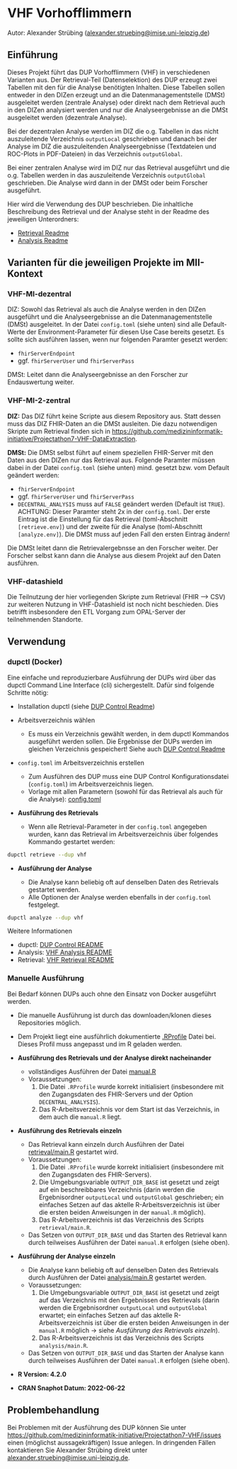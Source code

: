 # VHF Vorhofflimmern

Autor: Alexander Strübing ([alexander.struebing@imise.uni-leipzig.de](mailto:alexander.struebing@imise.uni-leipzig.de))

## Einführung

Dieses Projekt führt das DUP Vorhofflimmern (VHF) in verschiedenen Varianten aus. Der Retrieval-Teil (Datenselektion)
des DUP erzeugt zwei Tabellen mit den für die Analyse benötigten Inhalten. Diese Tabellen sollen entweder in den DIZen
erzeugt und an die Datenmanagementstelle (DMSt) ausgeleitet werden (zentrale Analyse) oder direkt nach dem Retrieval
auch in den DIZen analysiert werden und nur die Analyseergebnisse an die DMSt ausgeleitet werden (dezentrale Analyse).

Bei der dezentralen Analyse werden im DIZ die o.g. Tabellen in das nicht auszuleitende Verzeichnis `outputLocal`
geschrieben und danach bei der Analyse im DIZ die auszuleitenden Analyseergebnisse (Textdateien und ROC-Plots in
PDF-Dateien) in das Verzeichnis `outputGlobal`.

Bei einer zentralen Analyse wird im DIZ nur das Retrieval ausgeführt und die o.g. Tabellen werden in das auszuleitende
Verzeichnis `outputGlobal` geschrieben. Die Analyse wird dann in der DMSt oder beim Forscher ausgeführt.

Hier wird die Verwendung des DUP beschrieben. Die inhaltliche Beschreibung des Retrieval und der Analyse steht in der
Readme des jeweiligen Unterordners:

* [Retrieval Readme](./retrieval#vhf-vorhofflimmern-retrieval)
* [Analysis Readme](./analysis#vhf-vorhofflimmern-analysis)

## Varianten für die jeweiligen Projekte im MII-Kontext

### VHF-MI-dezentral

DIZ: Sowohl das Retrieval als auch die Analyse werden in den DIZen ausgeführt und die Analyseergebnisse an die
Datenmanagementstelle (DMSt) ausgeleitet. In der Datei `config.toml` (siehe unten) sind alle Default-Werte der
Environment-Parameter für diesen Use Case bereits gesetzt. Es sollte sich ausführen lassen, wenn nur folgenden
Paramter gesetzt werden:

* `fhirServerEndpoint` 
* ggf. `fhirServerUser` und `fhirServerPass`

DMSt: Leitet dann die Analyseergebnisse an den Forscher zur Endauswertung weiter. 

### VHF-MI-2-zentral

**DIZ:** Das DIZ führt keine Scripte aus diesem Repository aus. Statt dessen muss das DIZ FHIR-Daten an die DMSt
ausleiten. Die dazu notwendigen Skripte zum Retrieval finden sich in
https://github.com/medizininformatik-initiative/Projectathon7-VHF-DataExtraction. 

**DMSt:** Die DMSt selbst führt auf einem speziellen FHIR-Server mit den Daten aus den DIZen nur das Retrieval aus.
Folgende Paramter müssen dabei in der Datei `config.toml` (siehe unten) mind. gesetzt bzw. vom Default geändert
werden: 

* `fhirServerEndpoint`
* ggf. `fhirServerUser` und `fhirServerPass`
* `DECENTRAL_ANALYSIS` muss auf `FALSE` geändert werden (Default ist `TRUE`). ACHTUNG: Dieser Paramter steht 2x in der
`config.toml`. Der erste Eintrag ist die Einstellung für das Retrieval (toml-Abschnitt `[retrieve.env]`) und der
zweite für die Analyse (toml-Abschnitt `[analyze.env]`). Die DMSt muss auf jeden Fall den ersten Eintrag ändern! 

Die DMSt leitet dann die Retrievalergebnsse an den Forscher weiter. Der Forscher selbst kann dann die Analyse aus diesem
Projekt auf den Daten ausführen.

### VHF-datashield

Die Teilnutzung der hier vorliegenden Skripte zum Retrieval (FHIR --> CSV) zur weiteren Nutzung in VHF-Datashield ist
noch nicht beschieden. Dies betrifft insbesondere den ETL Vorgang zum OPAL-Server der teilnehmenden Standorte.

## Verwendung

### dupctl (Docker)

Eine einfache und reproduzierbare Ausführung der DUPs wird über das dupctl Command Line Interface (cli)
sichergestellt. Dafür sind folgende Schritte nötig:

* Installation dupctl (siehe [DUP Control Readme][dupctl#install])

* Arbeitsverzeichnis wählen
  * Es muss ein Verzeichnis gewählt werden, in dem dupctl Kommandos ausgeführt werden sollen. Die Ergebnisse der DUPs
  werden im gleichen Verzeichnis gespeichert! Siehe auch [DUP Control Readme][dupctl#workdir]

* `config.toml` im Arbeitsverzeichnis erstellen
  * Zum Ausführen des DUP muss eine DUP Control Konfigurationsdatei (`config.toml`) im Arbeitsverzeichnis liegen.
  * Vorlage mit allen Parametern (sowohl für das Retrieval als auch für die Analyse): [config.toml](./config.toml)

* **Ausführung des Retrievals**
  * Wenn alle Retrieval-Parameter in der `config.toml` angegeben wurden, kann das Retrieval im Arbeitsverzeichnis über
  folgendes Kommando gestartet werden:

```bash
dupctl retrieve --dup vhf
```

* **Ausführung der Analyse**

  * Die Analyse kann beliebig oft auf denselben Daten des Retrievals gestartet werden.
  * Alle Optionen der Analyse werden ebenfalls in der `config.toml` festgelegt.

```bash
dupctl analyze --dup vhf
```

Weitere Informationen
* dupctl: [DUP Control README][dupctl#settings]
* Analysis: [VHF Analysis README](analysis/README.md)
* Retrieval: [VHF Retrieval README](retrieval/README.md)

### Manuelle Ausführung

Bei Bedarf können DUPs auch ohne den Einsatz von Docker ausgeführt werden.

* Die manuelle Ausführung ist durch das downloaden/klonen dieses Repositories möglich.
* Dem Projekt liegt eine ausführlich dokumentierte [.RProfile](./.RProfile) Datei bei. Dieses Profil muss angepasst und
  im R geladen werden.

* **Ausführung des Retrievals und der Analyse direkt nacheinander**
  * vollständiges Ausführen der Datei [manual.R](./manual.R)
  * Voraussetzungen: 
    1. Die Datei `.RProfile` wurde korrekt initialisiert (insbesondere mit den Zugangsdaten des FHIR-Servers und der
       Option `DECENTRAL_ANALYSIS`).
    2. Das R-Arbeitsverzeichnis vor dem Start ist das Verzeichnis, in dem auch die `manual.R` liegt.

* **Ausführung des Retrievals einzeln**
  * Das Retrieval kann einzeln durch Ausführen der Datei [retrieval/main.R](./retrieval/main.R) gestartet wird.
  * Voraussetzungen:
    1. Die Datei `.RProfile` wurde korrekt initialisiert (insbesondere mit den Zugangsdaten des FHIR-Servers).
    2. Die Umgebungsvariable `OUTPUT_DIR_BASE` ist gesetzt und zeigt auf ein beschreibbares Verzeichnis (darin werden
      die Ergebnisordner `outputLocal` und `outputGlobal` geschrieben; ein einfaches Setzen auf das aktelle
      R-Arbeitsverzeichnis ist über die ersten beiden Anweisungen in der `manual.R` möglich).
    3. Das R-Arbeitsverzeichnis ist das Verzeichnis des Scripts `retrieval/main.R`.
  * Das Setzen von `OUTPUT_DIR_BASE` und das Starten des Retrieval kann durch teilweises Ausführen der Datei `manual.R`
    erfolgen (siehe oben).

* **Ausführung der Analyse einzeln**
  * Die Analyse kann beliebig oft auf denselben Daten des Retrievals durch Ausführen der Datei
    [analysis/main.R](./analysis/main.R) gestartet werden.
  * Voraussetzungen:
    1. Die Umgebungsvariable `OUTPUT_DIR_BASE` ist gesetzt und zeigt auf das Verzeichnis mit den Ergebnissen des
       Retrievals (darin werden die Ergebnisordner `outputLocal` und `outputGlobal` erwartet; ein einfaches Setzen auf
       das aktelle R-Arbeitsverzeichnis ist über die ersten beiden Anweisungen in der `manual.R` möglich -> siehe
       *Ausführung des Retrievals einzeln*).
    2. Das R-Arbeitsverzeichnis ist das Verzeichnis des Scripts `analysis/main.R`.
  * Das Setzen von `OUTPUT_DIR_BASE` und das Starten der Analyse kann durch teilweises Ausführen der Datei `manual.R`
    erfolgen (siehe oben).
* **R Version: 4.2.0**
* **CRAN Snaphot Datum: 2022-06-22**

## Problembehandlung

Bei Problemen mit der Ausführung des DUP können Sie unter
https://github.com/medizininformatik-initiative/Projectathon7-VHF/issues einen (möglichst aussagekräftigen) Issue anlegen.
In dringenden Fällen kontaktieren Sie Alexander Strübing direkt unter 
[alexander.struebing@imise.uni-leipzig.de](mailto:alexander.struebing@imise.uni-leipzig.de).

[dupctl]: https://github.com/medizininformatik-initiative/dup-control
[dupctl#install]: https://github.com/medizininformatik-initiative/dup-control#installation
[dupctl#workdir]: https://github.com/medizininformatik-initiative/dup-control#working-directory
[dupctl#settings]: https://github.com/medizininformatik-initiative/dup-control#global-settings
